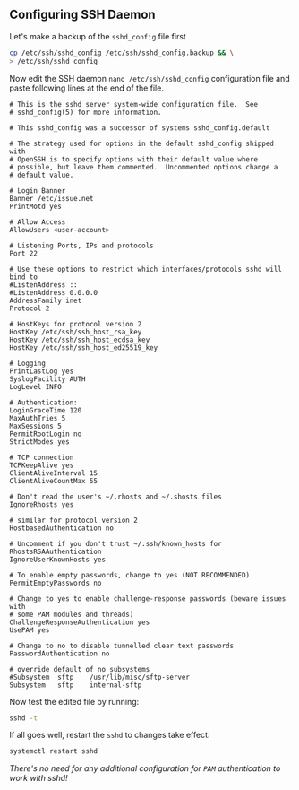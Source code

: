 ## Configuring SSH Daemon

Let's make a backup of the `sshd_config` file first

```sh
cp /etc/ssh/sshd_config /etc/ssh/sshd_config.backup && \
> /etc/ssh/sshd_config
```

Now edit the SSH daemon `nano /etc/ssh/sshd_config` configuration file and paste following lines at the end of the file.

```
# This is the sshd server system-wide configuration file.  See
# sshd_config(5) for more information.

# This sshd_config was a successor of systems sshd_config.default

# The strategy used for options in the default sshd_config shipped with
# OpenSSH is to specify options with their default value where
# possible, but leave them commented.  Uncommented options change a
# default value.

# Login Banner
Banner /etc/issue.net
PrintMotd yes

# Allow Access
AllowUsers <user-account>

# Listening Ports, IPs and protocols
Port 22

# Use these options to restrict which interfaces/protocols sshd will bind to
#ListenAddress ::
#ListenAddress 0.0.0.0
AddressFamily inet
Protocol 2

# HostKeys for protocol version 2
HostKey /etc/ssh/ssh_host_rsa_key
HostKey /etc/ssh/ssh_host_ecdsa_key
HostKey /etc/ssh/ssh_host_ed25519_key

# Logging
PrintLastLog yes
SyslogFacility AUTH
LogLevel INFO

# Authentication:
LoginGraceTime 120
MaxAuthTries 5
MaxSessions 5
PermitRootLogin no
StrictModes yes

# TCP connection
TCPKeepAlive yes
ClientAliveInterval 15
ClientAliveCountMax 55

# Don't read the user's ~/.rhosts and ~/.shosts files
IgnoreRhosts yes

# similar for protocol version 2
HostbasedAuthentication no

# Uncomment if you don't trust ~/.ssh/known_hosts for RhostsRSAAuthentication
IgnoreUserKnownHosts yes

# To enable empty passwords, change to yes (NOT RECOMMENDED)
PermitEmptyPasswords no

# Change to yes to enable challenge-response passwords (beware issues with
# some PAM modules and threads)
ChallengeResponseAuthentication yes
UsePAM yes

# Change to no to disable tunnelled clear text passwords
PasswordAuthentication no

# override default of no subsystems
#Subsystem	sftp	/usr/lib/misc/sftp-server
Subsystem	sftp	internal-sftp
```

Now test the edited file by running:

```sh
sshd -t
```

If all goes well, restart the `sshd` to changes take effect:

```sh
systemctl restart sshd
```

_There's no need for any additional configuration for `PAM` authentication to work with sshd!_

